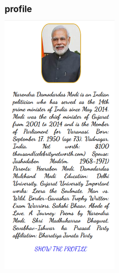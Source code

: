 <h1>profile</h1>
<img src="https://github.com/8501kaminipatel/kp_profile/blob/main/CSS/Screenshot%202024-06-12%20091712.png?raw=true">
